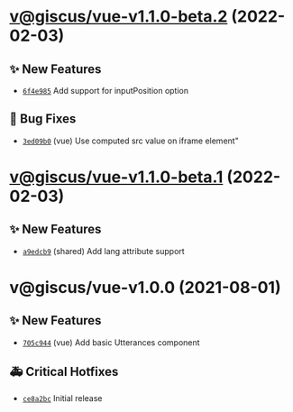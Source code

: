 # [v@giscus/vue-v1.1.0-beta.2](https://github.com/giscus/giscus-component/compare/@giscus/vue-v1.1.0-beta.1...@giscus/vue-v1.1.0-beta.2) (2022-02-03)

## ✨ New Features
- [`6f4e985`](https://github.com/giscus/giscus-component/commit/6f4e985)   Add support for inputPosition option 

## 🐛 Bug Fixes
- [`3ed09b0`](https://github.com/giscus/giscus-component/commit/3ed09b0)  (vue) Use computed src value on iframe element&quot;

# [v@giscus/vue-v1.1.0-beta.1](https://github.com/giscus/giscus-component/compare/@giscus/vue-v1.0.0...@giscus/vue-v1.1.0-beta.1) (2022-02-03)

## ✨ New Features
- [`a9edcb9`](https://github.com/giscus/giscus-component/commit/a9edcb9)  (shared) Add lang attribute support

# v@giscus/vue-v1.0.0 (2021-08-01)

## ✨ New Features
- [`705c944`](https://github.com/giscus/giscus-component/commit/705c944)  (vue) Add basic Utterances component 

## 🚑 Critical Hotfixes
- [`ce8a2bc`](https://github.com/giscus/giscus-component/commit/ce8a2bc)   Initial release

